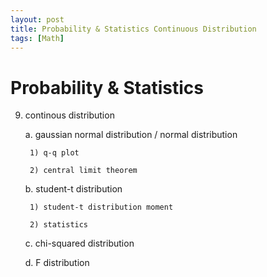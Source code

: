 ```yaml
---
layout: post
title: Probability & Statistics Continuous Distribution
tags: [Math]
---
```

# Probability & Statistics

9. continous distribution

    a. gaussian normal distribution / normal distribution

        1) q-q plot

        2) central limit theorem

    b. student-t distribution

        1) student-t distribution moment

        2) statistics

    c. chi-squared distribution

    d. F distribution
